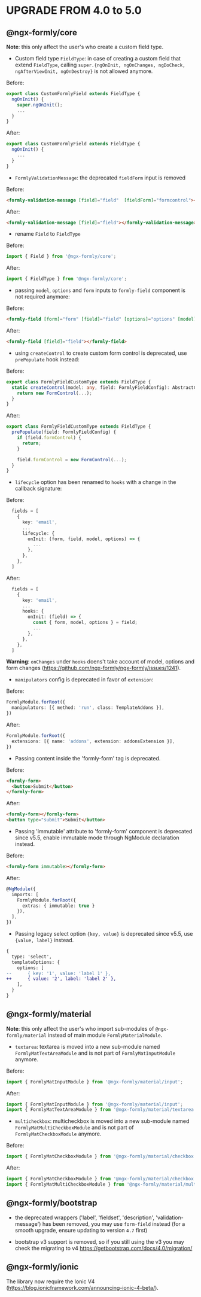UPGRADE FROM 4.0 to 5.0
=======================

@ngx-formly/core
----------------
**Note**: this only affect the user's who create a custom field type.

 * Custom field type `FieldType`: in case of creating a custom field that extend `FieldType`, calling `super.{ngOnInit, ngOnChanges, ngDoCheck, ngAfterViewInit, ngOnDestroy}` is not allowed anymore.

Before:
```ts
export class CustomFormlyField extends FieldType {
  ngOnInit() {
    super.ngOnInit();
    ...
  }
}
```

After:
```ts
export class CustomFormlyField extends FieldType {
  ngOnInit() {
    ...
  }
}
```

 * `FormlyValidationMessage`: the deprecated `fieldForm` input is removed

Before:
```html
<formly-validation-message [field]="field"  [fieldForm]="formcontrol"></formly-validation-message>
```
After:
```html
<formly-validation-message [field]="field"></formly-validation-message>
```

 * rename `Field` to `FieldType`

Before:
```ts
import { Field } from '@ngx-formly/core';
```
After:
```ts
import { FieldType } from '@ngx-formly/core';
```

 * passing `model`, `options` and `form` inputs to `formly-field` component is not required anymore:

Before:
```html
<formly-field [form]="form" [field]="field" [options]="options" [model]="model"></formly-field>
```
After:
```html
<formly-field [field]="field"></formly-field>
```

 * using `createControl` to create custom form control is deprecated, use `prePopulate` hook instead:

Before:
```ts
export class FormlyFieldCustomType extends FieldType {
  static createControl(model: any, field: FormlyFieldConfig): AbstractControl {
    return new FormControl(...);
  }
}
```
After:
```ts
export class FormlyFieldCustomType extends FieldType {
  prePopulate(field: FormlyFieldConfig) {
    if (field.formControl) {
      return;
    }

    field.formControl = new FormControl(...);
  }
}
```

 * `lifecycle` option has been renamed to `hooks` with a change in the callback signature:

Before:
```ts
  fields = [
    {
      key: 'email',
      ...
      lifecycle: {
        onInit: (form, field, model, options) => {
          ...
        },
      },
    },
  ]
```
After:
```ts
  fields = [
    {
      key: 'email',
      ...
      hooks: {
        onInit: (field) => {
          const { form, model, options } = field;
          ...
        },
      },
    },
  ]
```
**Warning**: `onChanges` under `hooks` doens't take account of model, options and form changes (https://github.com/ngx-formly/ngx-formly/issues/1241).

 * `manipulators` config is deprecated in favor of `extension`:

Before:
```ts
FormlyModule.forRoot({
  manipulators: [{ method: 'run', class: TemplateAddons }],
})
```

After:
```ts
FormlyModule.forRoot({
  extensions: [{ name: 'addons', extension: addonsExtension }],
})
```

* Passing content inside the 'formly-form' tag is deprecated.

Before:
```html
<formly-form>
  <button>Submit</button>
</formly-form>
```

After:
```html
<formly-form></formly-form>
<button type="submit">Submit</button>
```

* Passing 'immutable' attribute to 'formly-form' component is deprecated since v5.5, enable immutable mode through NgModule declaration instead.

Before:
```html
<formly-form immutable></formly-form>
```

After:
```ts
@NgModule({
  imports: [
    FormlyModule.forRoot({
      extras: { immutable: true }
    }),
  ],
})
```

* Passing legacy select option `{key, value}` is deprecated since v5.5, use `{value, label}` instead.

```patch
{
  type: 'select',
  templateOptions: {
    options: [
--      { key: '1', value: 'label 1' },
++      { value: '2', label: 'label 2' },
    ],
  }
}
```

@ngx-formly/material
--------------------
**Note**: this only affect the user's who import sub-modules of `@ngx-formly/material` instead of main module `FormlyMaterialModule`.

 * `textarea`: textarea is moved into a new sub-module named `FormlyMatTextAreaModule` and is not part of `FormlyMatInputModule` anymore.

Before:
```ts
import { FormlyMatInputModule } from '@ngx-formly/material/input';
```
After:
```ts
import { FormlyMatInputModule } from '@ngx-formly/material/input';
import { FormlyMatTextAreaModule } from '@ngx-formly/material/textarea';
```

 * `multicheckbox`: multicheckbox is moved into a new sub-module named `FormlyMatMultiCheckboxModule` and is not part of `FormlyMatCheckboxModule` anymore.

Before:
```ts
import { FormlyMatCheckboxModule } from '@ngx-formly/material/checkbox';
```
After:
```ts
import { FormlyMatCheckboxModule } from '@ngx-formly/material/checkbox';
import { FormlyMatMultiCheckboxModule } from '@ngx-formly/material/multicheckbox';
```

@ngx-formly/bootstrap
---------------------
 * the deprecated wrappers ('label', 'fieldset', 'description', 'validation-message') has been removed, you may use `form-field` instead (for a smooth upgrade, ensure updating to version `4.7` first)

 * bootstrap v3 support is removed, so if you still using the v3 you may check the migrating to v4 https://getbootstrap.com/docs/4.0/migration/


@ngx-formly/ionic
-----------------

The library now require the Ionic V4 (https://blog.ionicframework.com/announcing-ionic-4-beta/).
